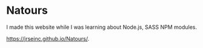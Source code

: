 # Natours

I made this website while I was learning about Node.js, SASS NPM modules. 

https://jrseinc.github.io/Natours/.
